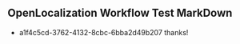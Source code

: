 ## OpenLocalization Workflow Test MarkDown
* a1f4c5cd-3762-4132-8cbc-6bba2d49b207 
thanks!<!--HONumber=Mar16_HO2-->

